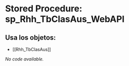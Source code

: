# Stored Procedure: sp_Rhh_TbClasAus_WebAPI

## Usa los objetos:
- [[Rhh_TbClasAus]]

*No code available.*
